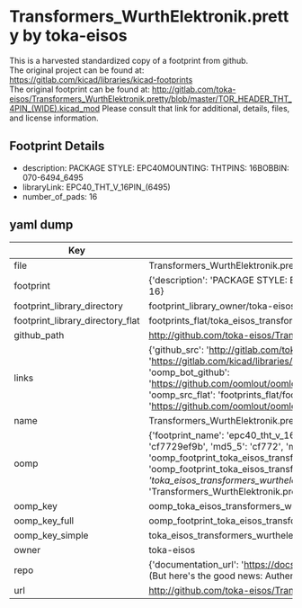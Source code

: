 # Transformers_WurthElektronik.pretty by toka-eisos  
This is a harvested standardized copy of a footprint from github.  
The original project can be found at:  
https://gitlab.com/kicad/libraries/kicad-footprints  
The original footprint can be found at:
http://gitlab.com/toka-eisos/Transformers_WurthElektronik.pretty/blob/master/TOR_HEADER_THT_4PIN_(WIDE).kicad_mod
Please consult that link for additional, details, files, and license information.  
## Footprint Details
* description: PACKAGE STYLE: EPC40MOUNTING: THTPINS: 16BOBBIN: 070-6494_6495  
* libraryLink: EPC40_THT_V_16PIN_(6495)  
* number_of_pads: 16  
## yaml dump  
| Key | Value |  
| --- | --- |  
| file | Transformers_WurthElektronik.pretty/EPC40_THT_V_16PIN_(6495).kicad_mod |  
| footprint | {'description': 'PACKAGE STYLE: EPC40MOUNTING: THTPINS: 16BOBBIN: 070-6494_6495', 'libraryLink': 'EPC40_THT_V_16PIN_(6495)', 'number_of_pads': 16} |  
| footprint_library_directory | footprint_library_owner/toka-eisos_Transformers_WurthElektronik.pretty |  
| footprint_library_directory_flat | footprints_flat/toka_eisos_transformers_wurthelektronik_epc40_tht_v_16pin_(6495)/working |  
| github_path | http://github.com/toka-eisos/Transformers_WurthElektronik.pretty/blob/master/EPC40_THT_V_16PIN_(6495).kicad_mod |  
| links | {'github_src': 'http://gitlab.com/toka-eisos/Transformers_WurthElektronik.pretty/blob/master/TOR_HEADER_THT_4PIN_(WIDE).kicad_mod', 'github_src_repo': 'https://gitlab.com/kicad/libraries/kicad-footprints', 'oomp_bot': 'footprints/toka_eisos_transformers_wurthelektronik_epc40_tht_v_16pin_(6495)/working', 'oomp_bot_github': 'https://github.com/oomlout/oomlout_oomp_footprint_bot/tree/main/footprints/toka_eisos_transformers_wurthelektronik_epc40_tht_v_16pin_(6495)/working', 'oomp_src_flat': 'footprints_flat/footprints_flat/toka_eisos_transformers_wurthelektronik_epc40_tht_v_16pin_(6495)/working', 'oomp_src_flat_github': 'https://github.com/oomlout/oomlout_oomp_footprint_src/tree/main/footprints_flat/toka_eisos_transformers_wurthelektronik_epc40_tht_v_16pin_(6495)/working'} |  
| name | Transformers_WurthElektronik.pretty |  
| oomp | {'footprint_name': 'epc40_tht_v_16pin_(6495)', 'library_name': 'transformers_wurthelektronik', 'md5': 'cf7729ef9bf2695761c73e5e232a2837', 'md5_10': 'cf7729ef9b', 'md5_5': 'cf772', 'md5_6': 'cf7729', 'oomp_key': 'oomp_toka_eisos_transformers_wurthelektronik_epc40_tht_v_16pin_(6495)', 'oomp_key_extra': 'oomp_footprint_toka_eisos_transformers_wurthelektronik_epc40_tht_v_16pin_(6495)', 'oomp_key_full': 'oomp_footprint_toka_eisos_transformers_wurthelektronik_epc40_tht_v_16pin_(6495)_cf7729', 'oomp_key_simple': 'toka_eisos_transformers_wurthelektronik_epc40_tht_v_16pin_(6495)', 'original_filename': 'Transformers_WurthElektronik.pretty/EPC40_THT_V_16PIN_(6495).kicad_mod', 'owner_name': 'toka_eisos'} |  
| oomp_key | oomp_toka_eisos_transformers_wurthelektronik_epc40_tht_v_16pin_(6495) |  
| oomp_key_full | oomp_footprint_toka_eisos_transformers_wurthelektronik_epc40_tht_v_16pin_(6495) |  
| oomp_key_simple | toka_eisos_transformers_wurthelektronik_epc40_tht_v_16pin_(6495) |  
| owner | toka-eisos |  
| repo | {'documentation_url': 'https://docs.github.com/rest/overview/resources-in-the-rest-api#rate-limiting', 'message': "API rate limit exceeded for 84.66.173.59. (But here's the good news: Authenticated requests get a higher rate limit. Check out the documentation for more details.)"} |  
| url | http://github.com/toka-eisos/Transformers_WurthElektronik.pretty |  

